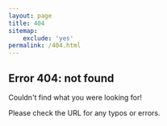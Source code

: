 ```yaml
---
layout: page
title: 404
sitemap:
    exclude: 'yes'
permalink: /404.html
---
```


## Error 404: not found

Couldn't find what you were looking for!

Please check the URL for any typos or errors.
